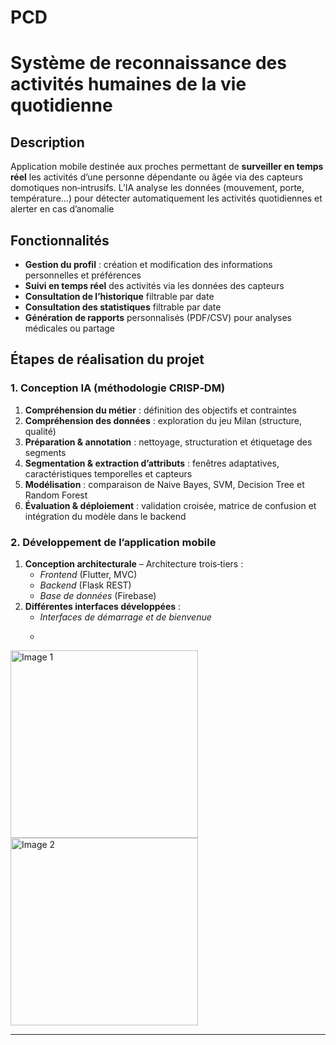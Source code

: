 # PCD
# Système de reconnaissance des activités humaines de la vie quotidienne  

## Description  
Application mobile destinée aux proches permettant de **surveiller en temps réel** les activités d’une personne dépendante ou âgée via des capteurs domotiques non‑intrusifs. L’IA analyse les données (mouvement, porte, température…) pour détecter automatiquement les activités quotidiennes et alerter en cas d’anomalie

## Fonctionnalités  
- **Gestion du profil** : création et modification des informations personnelles et préférences 
- **Suivi en temps réel** des activités via les données des capteurs  
- **Consultation de l’historique** filtrable par date
- **Consultation des statistiques** filtrable par date
- **Génération de rapports** personnalisés (PDF/CSV) pour analyses médicales ou partage

## Étapes de réalisation du projet

### 1. Conception IA (méthodologie CRISP‑DM)  
1. **Compréhension du métier** : définition des objectifs et contraintes 
2. **Compréhension des données** : exploration du jeu Milan (structure, qualité)  
3. **Préparation & annotation** : nettoyage, structuration et étiquetage des segments  
4. **Segmentation & extraction d’attributs** : fenêtres adaptatives, caractéristiques temporelles et capteurs 
5. **Modélisation** : comparaison de Naive Bayes, SVM, Decision Tree et Random Forest
6. **Évaluation & déploiement** : validation croisée, matrice de confusion et intégration du modèle dans le backend 

### 2. Développement de l’application mobile  
1. **Conception architecturale** – Architecture trois‑tiers :  
   - *Frontend* (Flutter, MVC)  
   - *Backend* (Flask REST)  
   - *Base de données* (Firebase)   
2. **Différentes interfaces développées** :
   - *Interfaces de démarrage et de bienvenue*
   - <p align="center">
  <img src="![Image](https://github.com/user-attachments/assets/e0e94b7d-c6f7-4c18-94b5-80ed9c607301)" alt="Image 1" width="300" />
  <img src="![Image](https://github.com/user-attachments/assets/b688caf0-ab16-40a0-a544-e8cd66ab252d)" alt="Image 2" width="300" />
</p>


---
